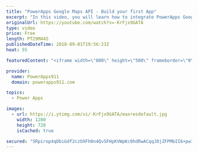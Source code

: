 ```yaml
---
title: "PowerApps Google Maps API - Build your first App"
excerpt: "In this video, you will learn how to integrate PowerApps Google Maps API. You will start with the Location function to get the GPS Location information. Then you will sign up for a Google Maps API account and get your own API Key. With that in hand, you learn to build some apps that let you leverage"
originalUrl: https://youtube.com/watch?v=-KrFjx9GATA
type: video
price: Free
length: PT29M44S
publishedDateTime: 2018-09-01T19:56:23Z
heat: 55

featuredContent: "<iframe width=\"800\" height=\"500\" frameborder=\"0\" src=\"https://www.youtube.com/embed/-KrFjx9GATA\" allow=\"accelerometer; autoplay; encrypted-media; gyroscope; picture-in-picture\" allowfullscreen></iframe>"

provider:
  name: PowerApps911
  domain: powerapps911.com

topics:
  - Power Apps

images:
  - url: https://i.ytimg.com/vi/-KrFjx9GATA/maxresdefault.jpg
    width: 1280
    height: 720
    isCached: true

secured: "5Rpirop4qObiGdf2czOXFh0n4QvSFHpKVWpKc0hdRwACqqJ8jZFPMbII6+pw1TSV23rkpcz8UmYeTaHgFFzVfFhpYfafdeOpEWP3exm8lAd5qP+kp0p/jxUX2UtQv3wl+Lz+qgZEsdl0ymbjieMlRtrFaNWAo9t62g3sI1V5asHqThafs6/5a0C5W9/kl2ehqLpJnvl384XEQRfo0Lzl68EUnzfGjipVwdSJrGKq9umk18aUkdFkSKwZ6WWhe3xm4FlOnRh/L/azLn3MsnBpQyYlR+ViROwVGjvs5ZhsFugPMmUd+9WQWYQIJzPwBQIxDg1zkGHNWmF7Dx0jD9nj/T4IgUd2es6VYcXPCutQdZwuxl/MMFIaqfO1oIEBsW/Va2Qdwg2nuUEr9NzGDVOHgq5pyNi0Ki2IxY6G1bUhabQ=;cqbhzdkPFIZdZGQl1H5Gsw=="
---
```


